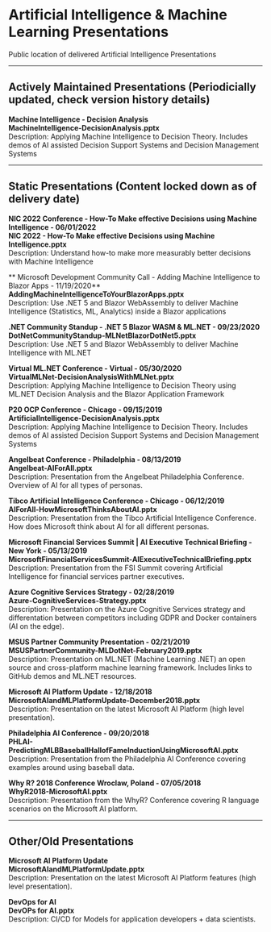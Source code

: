 # Artificial Intelligence & Machine Learning Presentations
Public location of delivered Artificial Intelligence Presentations

---
## Actively Maintained Presentations (Periodicially updated, check version history details)

**Machine Intelligence - Decision Analysis**
<br>
**MachineIntelligence-DecisionAnalysis.pptx**
<br>
Description: Applying Machine Intelligence to Decision Theory.  Includes demos of AI assisted Decision Support Systems and Decision Management Systems

---
## Static Presentations (Content locked down as of delivery date)

**NIC 2022 Conference - How-To Make effective Decisions using Machine Intelligence - 06/01/2022**
<br>
**NIC 2022 - How-To Make effective Decisions using Machine Intelligence.pptx**
<br>
Description: Understand how-to make more measurably better decisions with Machine Intelligence

** Microsoft Development Community Call - Adding Machine Intelligence to Blazor Apps - 11/19/2020**
<br>
**AddingMachineIntelligenceToYourBlazorApps.pptx**
<br>
Description: Use .NET 5 and Blazor WebAssembly to deliver Machine Intelligence (Statistics, ML, Analytics) inside a Blazor applications

**.NET Community Standup - .NET 5 Blazor WASM & ML.NET - 09/23/2020**
<br>
**DotNetCommunityStandup-MLNetBlazorDotNet5.pptx**
<br>
Description: Use .NET 5 and Blazor WebAssembly to deliver Machine Intelligence with ML.NET

**Virtual ML.NET Conference - Virtual - 05/30/2020**
<br>
**VirtualMLNet-DecisionAnalysisWithMLNet.pptx**
<br>
Description: Applying Machine Intelligence to Decision Theory using ML.NET Decision Analysis and the Blazor Application Framework

**P20 OCP Conference - Chicago - 09/15/2019**
<br>
**ArtificialIntelligence-DecisionAnalysis.pptx**
<br>
Description: Applying Machine Intelligence to Decision Theory.  Includes demos of AI assisted Decision Support Systems and Decision Management Systems

**Angelbeat Conference - Philadelphia - 08/13/2019**
<br>
**Angelbeat-AIForAll.pptx**
<br>
Description: Presentation from the Angelbeat Philadelphia Conference.  Overview of AI for all types of personas.

**Tibco Artificial Intelligence Conference - Chicago - 06/12/2019**
<br>
**AIForAll-HowMicrosoftThinksAboutAI.pptx**
<br>
Description: Presentation from the Tibco Artificial Intelligence Conference.  How does Microsoft think about AI for all different personas.

**Microsoft Financial Services Summit | AI Executive Technical Briefing - New York - 05/13/2019**
<br>
**MicrosoftFinancialServicesSummit-AIExecutiveTechnicalBriefing.pptx**
<br>
Description: Presentation from the FSI Summit covering Artificial Intelligence for financial services partner executives.

**Azure Cognitive Services Strategy - 02/28/2019**
<br>
**Azure-CognitiveServices-Strategy.pptx**
<br>
Description: Presentation on the Azure Cognitive Services strategy and differentation between competitors including GDPR and Docker containers (AI on the edge).

**MSUS Partner Community Presentation - 02/21/2019**
<br>
**MSUSPartnerCommunity-MLDotNet-February2019.pptx**
<br>
Description: Presentation on ML.NET (Machine Learning .NET) an open source and cross-platform machine learning framework.  Includes links to GitHub demos and ML.NET resources.

**Microsoft AI Platform Update - 12/18/2018**
<br>
**MicrosoftAIandMLPlatformUpdate-December2018.pptx**
<br>
Description: Presentation on the latest Microsoft AI Platform (high level presentation).

**Philadelphia AI Conference - 09/20/2018**
<br>
**PHLAI-PredictingMLBBaseballHallofFameInductionUsingMicrosoftAI.pptx**
<br>
Description: Presentation from the Philadelphia AI Conference covering examples around using baseball data.

**Why R? 2018 Conference Wroclaw, Poland - 07/05/2018**
<br>
**WhyR2018-MicrosoftAI.pptx**
<br>
Description: Presentation from the WhyR? Conference covering R language scenarios on the Microsoft AI platform.

---
## Other/Old Presentations

**Microsoft AI Platform Update**
<br>
**MicrosoftAIandMLPlatformUpdate.pptx**
<br>
Description: Presentation on the latest Microsoft AI Platform features (high level presentation).

**DevOps for AI**
<br>
**DevOPs for AI.pptx**
<br>
Description: CI/CD for Models for application developers + data scientists.

